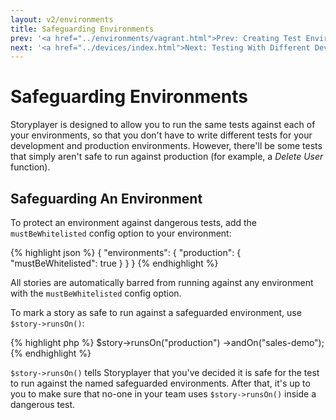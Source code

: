 ```yaml
---
layout: v2/environments
title: Safeguarding Environments
prev: '<a href="../environments/vagrant.html">Prev: Creating Test Environments Using Vagrant</a>'
next: '<a href="../devices/index.html">Next: Testing With Different Devices</a>'
---
```


# Safeguarding Environments

Storyplayer is designed to allow you to run the same tests against each of your environments, so that you don't have to write different tests for your development and production environments.  However, there'll be some tests that simply aren't safe to run against production (for example, a _Delete User_ function).

## Safeguarding An Environment

To protect an environment against dangerous tests, add the `mustBeWhitelisted` config option to your environment:

{% highlight json %}
{
	"environments": {
		"production": {
			"mustBeWhitelisted": true
		}
	}
}
{% endhighlight %}

All stories are automatically barred from running against any environment with the `mustBeWhitelisted` config option.

To mark a story as safe to run against a safeguarded environment, use `$story->runsOn()`:

{% highlight php %}
$story->runsOn("production")
      ->andOn("sales-demo");
{% endhighlight %}

`$story->runsOn()` tells Storyplayer that you've decided it is safe for the test to run against the named safeguarded environments.  After that, it's up to you to make sure that no-one in your team uses `$story->runsOn()` inside a dangerous test.